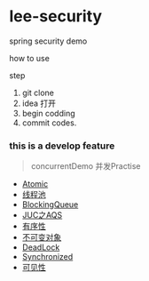 # lee-security
spring security demo

how to use 

step
1. git clone 
2. idea 打开
3. begin codding
4. commit codes.
### this is a develop feature
> concurrentDemo 并发Practise
- [Atomic](http://note.youdao.com/noteshare?id=56ba68771881dc2837c47caa961f9b55)
- [线程池](http://note.youdao.com/noteshare?id=0102f84c3168a838ab27d63f1c26e904)
- [BlockingQueue](http://note.youdao.com/noteshare?id=7273669b699b37159f6ef4ecc8159ca2)
- [JUC之AQS](http://note.youdao.com/noteshare?id=ff16b0c8f59185e6af9aad3457793e76)
- [有序性](http://note.youdao.com/noteshare?id=e924bdd9fdf30e84ba7ca077c871733e)
- [不可变对象](http://note.youdao.com/noteshare?id=58c6c9d390a842b73c44236db4817b19)
- [DeadLock](http://note.youdao.com/noteshare?id=6376b422b76d909bfdc9a7660a5abbd7)
- [Synchronized](http://note.youdao.com/noteshare?id=dc332d0dddaa4b73742cff90ea3ee355)
- [可见性](http://note.youdao.com/noteshare?id=3e1b7de9b7664667dca9e10142086e3b)